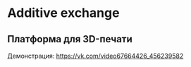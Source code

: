 # Additive exchange
## Платформа для 3D-печати
Демонстрация: https://vk.com/video67664426_456239582

